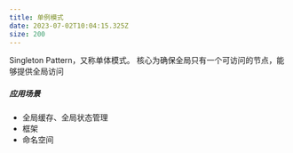 ```yaml
---
title: 单例模式
date: 2023-07-02T10:04:15.325Z
size: 200
---
```

Singleton Pattern，又称单体模式。
核心为确保全局只有一个可访问的节点，能够提供全局访问

##### 应用场景
- 全局缓存、全局状态管理
- 框架
- 命名空间
